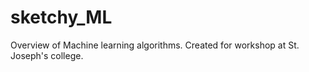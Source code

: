 # sketchy_ML
Overview of Machine learning algorithms. Created for workshop at St. Joseph's college.
